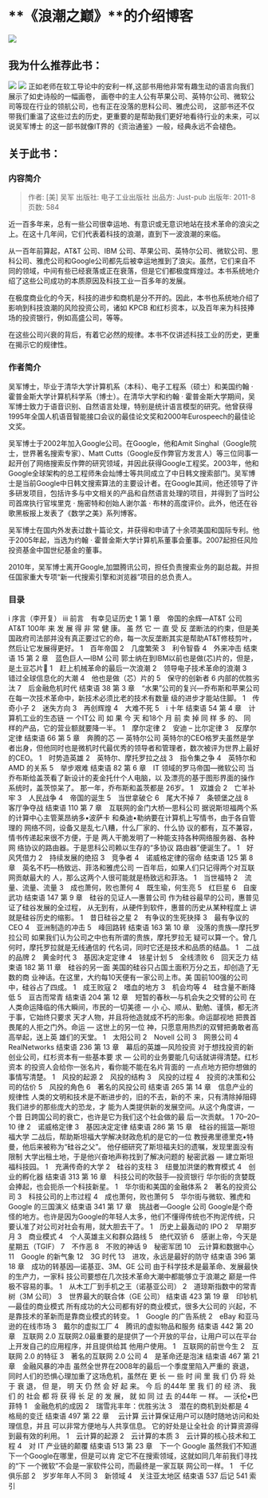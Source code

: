# **《浪潮之巅》**的介绍博客

![](https://img3.doubanio.com/view/subject/l/public/s6807265.jpg)


## **我为什么推荐此书：**
![](https://github.com/t-a-arnold/swi-homework/blob/gh-pages/images/%E5%9B%BE1-1.png?raw=true)
![](https://github.com/t-a-arnold/swi-homework/blob/gh-pages/images/%E5%9B%BE1-2.png?raw=true)
正如老师在软工导论中的安利一样,这部书用他非常有趣生动的语言向我们展示了如史诗般的一幅画卷，
画卷中的主人公有苹果公司、英特尔公司、微软公司等现在行业的领航公司，也有正在没落的思科公司、雅虎公司，
这部书还不仅带我们重温了这些过去的历史，更重要的是帮助我们更好地看待行业的未来，可以说吴军博士
的这一部书就像IT界的《资治通鉴》一般，经典永远不会褪色。



## **关于此书：**

### **内容简介**
>作者:  [美] 吴军 
>出版社: 电子工业出版社
>出品方: Just-pub
>出版年: 2011-8
>页数: 584

近一百多年来，总有一些公司很幸运地、有意识或无意识地站在技术革命的浪尖之上。在这十几年间，它们代表着科技的浪潮，直到下一波浪潮的来临。

从一百年前算起，AT&T 公司、IBM 公司、苹果公司、英特尔公司、微软公司、思科公司、雅虎公司和Google公司都先后被幸运地推到了浪尖。虽然，它们来自不同的领域，中间有些已经衰落或正在衰落，但是它们都极度辉煌过。本书系统地介绍了这些公司成功的本质原因及科技工业一百多年的发展。

在极度商业化的今天，科技的进步和商机是分不开的。因此，本书也系统地介绍了影响到科技浪潮的风险投资公司，诸如 KPCB 和红杉资本，以及百年来为科技捧场的投资银行，例如高盛公司，等等。

在这些公司兴衰的背后，有着它必然的规律。本书不仅讲述科技工业的历史，更重在揭示它的规律性。

### **作者简介**
吴军博士，毕业于清华大学计算机系（本科）、电子工程系（硕士）和美国约翰 · 霍普金斯大学计算机科学系（博士）。在清华大学和约翰 · 霍普金斯大学期间，吴军博士致力于语音识别、自然语言处理，特别是统计语言模型的研究。他曾获得1995年全国人机语音智能接口会议的最佳论文奖和2000年Eurospeech的最佳论文奖。

吴军博士于2002年加入Google公司。在Google，他和Amit Singhal（Google院士，世界著名搜索专家）、Matt Cutts（Google反作弊官方发言人）等三位同事一起开创了网络搜索反作弊的研究领域，并因此获得Google工程奖。2003年，他和Google全球架构的总工程师朱会灿博士等共同成立了中日韩文搜索部门。吴军博士是当前Google中日韩文搜索算法的主要设计者。在Google其间，他还领导了许多研发项目，包括许多与中文相关的产品和自然语言处理的项目，并得到了当时公司首席执行官埃里克 · 施密特和创始人谢尔盖 · 布林的高度评价。此外，他还在谷歌黑板报上发表了《数学之美》系列博客。

吴军博士在国内外发表过数十篇论文，并获得和申请了十余项美国和国际专利。他于2005年起，当选为约翰 · 霍普金斯大学计算机系董事会董事。2007起担任风险投资基金中国世纪基金的董事。

2010年，吴军博士离开Google,加盟腾讯公司，担任负责搜索业务的副总裁。并担任国家重大专项“新一代搜索引擎和浏览器”项目的总负责人。


### **目录**
i	序言（李开复）
iii	前言　有幸见证历史
1	第 1 章　帝国的余辉—AT&T 公司
AT&T 100年 来 发 展 得 非 常 健 康。 虽 然 它 一 直 受 反 垄断法的约束，但是美国政府司法部并没有真正要过它的命，每一次反垄断其实是帮助AT&T修枝剪叶，然后让它发展得更好。
1　百年帝国
2　几度繁荣
3　利令智昏
4　外来冲击
结束语
15	第 2 章　蓝色巨人—IBM 公司
郭士纳在到IBM以前也是做(芯)片的，但是，是土豆芯片
1　赶上机械革命的最后一次浪潮
2　领导电子技术革命的浪潮
3　错过全球信息化的大潮
4　他也是做（芯）片的
5　保守的创新者
6 内部的优胜劣汰
7　后金融危机时代
结束语
38	第 3 章　“水果”公司的复兴—乔布斯和苹果公司
在每一次技术革命中，新技术必须比老的技术有数量 级的进步才能站住脚。
1　传奇小子
2　迷失方向
3　再创辉煌
4　大难不死
5　i 十年
结束语
54	第 4 章　计算机工业的生态链
一 个IT公 司 如 果 今 天 和18个 月 前 卖 掉 同 样 多 的、 同
样的产品，它的营业额就要降一半。
1　摩尔定律
2　安迪 – 比尔定律
3　反摩尔定律
结束语
66	第 5 章　奔腾的芯 — 英特尔公司
英特尔的CEO格罗夫虽然是学者出身，但他同时也是微机时代最优秀的领导者和管理者，数次被评为世界上最好的CEO。
1　时势造英雄
2　英特尔、摩托罗拉之战
3　指令集之争
4　英特尔和 AMD 的关系
5　举步艰难
结束语
82	第 6 章　IT 领域的罗马帝国—微软公司
当乔布斯给盖茨看了新设计的麦金托什个人电脑，以 及漂亮的基于图形界面的操作系统时，盖茨惊呆了。 那一年，乔布斯和盖茨都是 26岁。
1　双雄会
2　亡羊补牢
3　人民战争
4　帝国的诞生
5　当世拿破仑
6　尾大不掉
7　条顿堡之战
8　客厅争夺战
结束语
110	第 7 章　互联网的金门大桥—思科公司
据说斯坦福两个系的计算中心主管莱昂纳多•波萨卡 和桑迪•勒纳要在计算机上写情书，由于各自管理的 网络不同，设备又是乱七八糟，什么厂家的、什么协 议的都有，互不兼容，情书传递起来很不方便，于是 两人干脆发明了一种能支持各种网络服务器、各种网 络协议的路由器。于是思科公司赖以生存的“多协议 路由器”便诞生了。
1　好风凭借力
2　持续发展的绝招
3　竞争者
4　诺威格定律的宿命
结束语
125	第 8 章　英名不朽—杨致远、菲洛和雅虎公司
一百年后，如果人们只记得两个对互联网贡献最大的 人，那么这两个人很可能就是杨致远和菲洛。
1　当世福特
2　流量、流量、流量
3　成也萧何，败也萧何
4　既生瑜，何生亮
5　红巨星
6　自废武功
结束语
147	第 9 章　硅谷的见证人—惠普公司
作为硅谷最早的公司，惠普见证了硅谷发展的全过程， 从无到有，从硬件到软件，惠普的历史从某种程度上 讲就是硅谷历史的缩影。
1　昔日硅谷之星
2　有争议的生死抉择
3　最有争议的 CEO
4　亚洲制造的冲击
5　峰回路转
结束语
163	第 10 章　没落的贵族—摩托罗拉公司
如果我们认为公司之中也有所谓的贵族，摩托罗拉无 疑可以算一个。曾几何时，摩托罗拉就是无线通信的 代名词，同时它还是技术和品质的结晶。
1　二战的品牌
2　黄金时代
3　基因决定定律
4　铱星计划
5　全线溃败
6　回天乏力
结束语
182	第 11 章　硅谷的另一面
美国的硅谷只占国土面积万分之五，却创造了无数的商 业神话。在这里，大约每10天便有一家公司上市。美 国前100强的公司中，硅谷占了四成。
1　成王败寇
2　嗜血的地方
3　机会均等
4　硅含量不断降低
5　亘古而常青 结束语
204	第 12 章　短暂的春秋—与机会失之交臂的公司
在人类命运降临的伟大瞬间，市民的一切美德 — 小 心、顺从、勤勉、谨慎，都无济于事，它始终只要求 天才人物，并且将他造就成不朽的形象。命运鄙视地 把畏首畏尾的人拒之门外。命运 — 这世上的另一位 神，只愿意用热烈的双臂把勇敢者高高举起，送上英 雄们的天堂。
1　太阳公司
2　Novell 公司
3　网景公司
4　RealNetworks
结束语
236	第 13 章　幕后的英雄—风险投资
对于想找投资的新创业公司，红杉资本有一些基本要 求 — 公司的业务要能几句话就讲得清楚。红杉资本 的投资人会给你一张名片，看你能不能在名片背面的 一点点地方把你想做的事情写清楚。
1　风投的起源
2　风投的结构
3　风投的过程
4　投资的决策和公司的估价
5　风投的角色
6　著名的风投公司
结束语
265	第 14 章　信息产业的规律性
人类的文明和技术是不断进步的，旧的不去，新的不 来，只有清除掉阻碍我们进步的那些庞大的恐龙，才 能为人类提供新的发展空间。从这个角度讲，一个昔 日跨国公司的衰亡，也许是它为我们这个社会做的最 后一次贡献。
1 70–20–10 律
2　诺威格定律
3　基因决定定律
结束语
286	第 15 章　硅谷的摇篮—斯坦福大学
二战后，帮助斯坦福大学解决财政危机的是它的一位 教授弗里德里克•特曼，他后来被称为“硅谷之父”。 他仔细研究了斯坦福夫妇的遗嘱，发现里面没有限制 大学出租土地，于是他兴奋地声称找到了解决问题的 秘密武器 — 建立斯坦福科技园。
1　充满传奇的大学
2　硅谷的支柱
3　纽曼加洪堡的教育模式
4　创业的孵化器
结束语
313	第 16 章　科技公司的吹鼓手—投资银行
华尔街的贪婪既会捧起，也会扼杀一个科技新星。
1　华尔街和美国的金融体系
2　著名的投资公司
3　科技公司的上市过程
4　成也萧何，败也萧何
5　华尔街与微软、雅虎和 Google 的三国演义
结束语
341	第 17 章　挑战者—Google 公司
Google是个奇怪的地方。也许是因为Google的年轻人太多，他们不懂得传统也不拘泥传统，只要认准了对公司对社会有用，就大胆去干了。
1　历史上最轰动的 IPO
2　早期岁月
3　商业模式
4　个人英雄主义和群众路线
5　绝代双骄
6　感谢上帝，今天是星期五（TGIF）
7　不作恶
8　不败的神话
9　秘密军团
10　云计算和数据中心
11　Google 的新气象
12　3G 时代
13　进攻，永远是最好的防守
结束语
396	第 18 章　成功的转基因—诺基亚、3M、GE 公司
由于科学技术是最革命、发展最快的生产力，一家科 技公司要想在几次技术革命大潮中都能够立于浪潮之 巅是一件极不容易的事。
1　从木工厂到手机之王（诺基亚公司）
2　道琼斯指数中的常青树（3M 公司）
3　世界最大的联合体（GE 公司）
结束语
423	第 19 章　印钞机—最佳的商业模式
所有成功的大公司都有好的商业模式，很多大公司的 兴起，不是靠技术的革新而是靠商业模式的转变。
1　Google 的广告系统
2　eBay 和亚马逊的在线市场
3　戴尔的虚拟工厂
4　腾讯的虚拟物品和服务
结束语
442	第 20 章　互联网 2.0
互联网2.0最重要的是提供了一个开放的平台，让用户可以在平台上开发自己的应用程序，并且提供给其 他用户使用。
1　互联网的前世今生
2　互联网 2.0 的特征
3　著名的互联网 2.0 公司
4　是革命还是泡沫
结束语
467	第 21 章　金融风暴的冲击
虽然全世界在2008年的最后一个季度里陷入严重的 衰退，同时人们的恐惧心理加重了这场危机，虽然在 更 长 一 些 时 间 里 我 们 仍 将 处 于 衰 退， 但 是， 明 天 仍 然 会 好 起 来。 今 后 的44年 里 我 们 的 经 济、 我 们 的 社会 都 将 获 得 长 足 的 发 展， 就 如 同 过 去 的44年 一 样。
— 沃伦•巴菲特
1　金融危机的成因
2　瑞雪兆丰年：优胜劣汰
3　潜在的商机到处都是
4　格局的变迁
结束语
497	第 22 章 　云计算
云计算保证用户可以随时随地访问和处理信息，并且 可以非常方便地与人共享信息。 它的好处是让全社会 的计算资源得到最有效的利用。
1　云计算的起源
2　云计算的本质
3　云计算的核心技术和工程
4　对 IT 产业链的颠覆
结束语
513	第 23 章　下一个 Google
虽然我们不知道下一个Google在哪里，但是可以肯
定它不在搜索领域，这就如同几年前我们寻找的“下 一个微软”不会是一家软件公司，而最终是一家互联 网公司一样。
1　千亿俱乐部
2　岁岁年年人不同
3　新领域
4　关注亚太地区
结束语
537	后记
541	索引